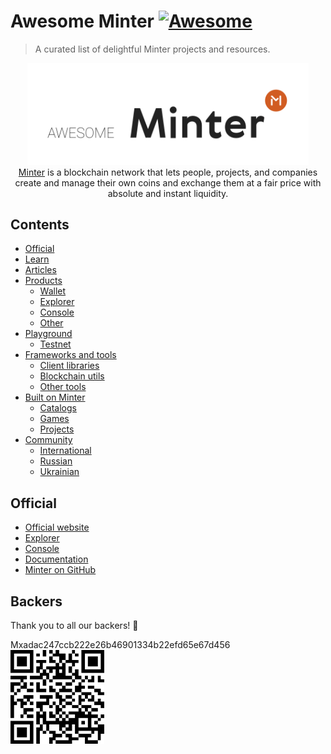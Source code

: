 # Awesome Minter [![Awesome](https://awesome.re/badge-flat.svg)](https://awesome.re)

> A curated list of delightful Minter projects and resources.

<div align="center">
  <a href="https://www.minter.network/"><img width="450px" src="./awesome-minter-logo.svg">
  </a><br />
  <a href="https://www.minter.network/">Minter</a> is a blockchain network that lets people, projects, and companies <br /> create and manage their own coins and exchange them at a fair price with absolute and instant liquidity.
  <br />
</div>

## Contents

- [Official](#official)
- [Learn](#learn)
- [Articles](#articles)
- [Products](#products)
  - [Wallet](#wallet)
  - [Explorer](#explorer)
  - [Console](https://console.minter.network/)
  - [Other](#other)
- [Playground](#playground)
  - [Testnet](#testnet)
- [Frameworks and tools](#frameworks-and-tools)
  - [Client libraries](#client-libraries)
  - [Blockchain utils](#blockchain-utils)
  - [Other tools](#other-tools)
- [Built on Minter](#built-on-minter)
  - [Catalogs](#catalogs)
  - [Games](#games)
  - [Projects](#projects)
- [Community](#community)
  - [International](#international)
  - [Russian](#russian)
  - [Ukrainian](#ukrainian)

## Official

- [Official website](https://www.minter.network/)
- [Explorer](https://explorer.minter.network/)
- [Console](https://console.minter.network/)
- [Documentation](https://docs.minter.network/)
- [Minter on GitHub](https://github.com/MinterTeam/)

## Backers

Thank you to all our backers! 🙏 

Mxadac247ccb222e26b46901334b22efd65e67d456 <br />
<img src="./qr.png" width="150px">
